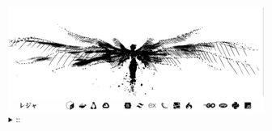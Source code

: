 <img src="./banner.png">
<details><summary> :: </summary>
<!--START_SECTION:waka-->

```
From: 09 August 2024 - To: 14 July 2025

Total Time: 1,625 hrs 33 mins

Python                     382 hrs 46 mins /////--------------------   21.75 %
PHP                        341 hrs 29 mins /////--------------------   19.40 %
Markdown                   218 hrs 56 mins ///----------------------   12.44 %
Other                      134 hrs 38 mins //-----------------------   07.65 %
```

<!--END_SECTION:waka-->
</details>
